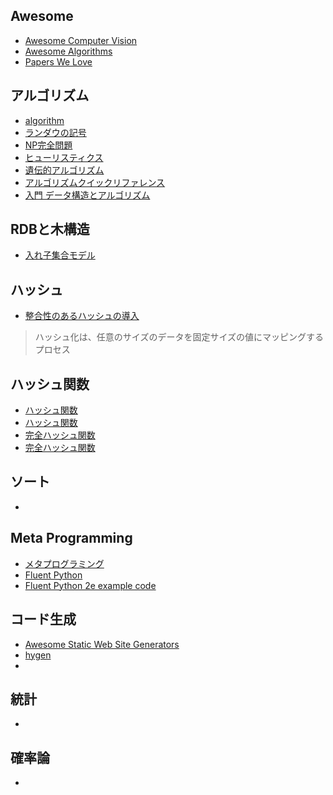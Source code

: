 ## Awesome
- [Awesome Computer Vision](https://github.com/jbhuang0604/awesome-computer-vision "Awesome Computer Vision")
- [Awesome Algorithms](https://github.com/tayllan/awesome-algorithms#awesome-algorithms "Awesome Algorithms")
- [Papers We Love](https://github.com/papers-we-love/papers-we-love#readme "Papers We Love")
## アルゴリズム
- [algorithm](https://ja.wikipedia.org/wiki/%E3%82%A2%E3%83%AB%E3%82%B4%E3%83%AA%E3%82%BA%E3%83%A0 "algorithm")
- [ランダウの記号](https://ja.wikipedia.org/wiki/%E3%83%A9%E3%83%B3%E3%83%80%E3%82%A6%E3%81%AE%E8%A8%98%E5%8F%B7 "ランダウの記号")
- [NP完全問題](https://ja.wikipedia.org/wiki/NP%E5%AE%8C%E5%85%A8%E5%95%8F%E9%A1%8C "NP完全問題")
- [ヒューリスティクス](https://ja.wikipedia.org/wiki/%E3%83%92%E3%83%A5%E3%83%BC%E3%83%AA%E3%82%B9%E3%83%86%E3%82%A3%E3%83%83%E3%82%AF "ヒューリスティクス")
- [遺伝的アルゴリズム]( "遺伝的アルゴリズム")
- [アルゴリズムクイックリファレンス](https://www.oreilly.co.jp/books/9784873117850/ "アルゴリズムクイックリファレンス")
- [入門 データ構造とアルゴリズム](https://www.oreilly.co.jp/books/9784873116341/ "入門 データ構造とアルゴリズム")
## RDBと木構造
- [入れ子集合モデル](https://gihyo.jp/dev/serial/01/sql_academy2/000501 "入れ子集合モデル")
## ハッシュ
- [整合性のあるハッシュの導入](https://itnext.io/introducing-consistent-hashing-9a289769052e "整合性のあるハッシュの導入")
> ハッシュ化は、任意のサイズのデータ​​を固定サイズの値にマッピングするプロセス
## ハッシュ関数
- [ハッシュ関数](https://medium-company.com/%E3%83%8F%E3%83%83%E3%82%B7%E3%83%A5%E9%96%A2%E6%95%B0/ "ハッシュ関数")
- [ハッシュ関数](https://ja.wikipedia.org/wiki/%E3%83%8F%E3%83%83%E3%82%B7%E3%83%A5%E9%96%A2%E6%95%B0 "ハッシュ関数")
- [完全ハッシュ関数](https://academic-accelerator.com/encyclopedia/jp/perfect-hash-function "完全ハッシュ関数")
- [完全ハッシュ関数](https://ja.wikipedia.org/wiki/%E8%A1%9D%E7%AA%81_(%E8%A8%88%E7%AE%97%E6%A9%9F%E7%A7%91%E5%AD%A6) "完全ハッシュ関数")
## ソート
- []( "")
## Meta Programming
- [メタプログラミング](https://ja.wikipedia.org/wiki/%E3%83%A1%E3%82%BF%E3%83%97%E3%83%AD%E3%82%B0%E3%83%A9%E3%83%9F%E3%83%B3%E3%82%B0 "メタプログラミング")
- [Fluent Python](https://www.oreilly.co.jp/books/9784873118178/ "Fluent Python")
- [Fluent Python 2e example code](https://github.com/fluentpython/example-code-2e "Fluent Python 2e example code")
## コード生成
- [Awesome Static Web Site Generators](https://github.com/myles/awesome-static-generators#awesome-static-web-site-generators "Awesome Static Web Site Generators")
- [hygen](https://www.npmjs.com/package/hygen "hygen")
- []( "")

## 統計
- []( "")
## 確率論
- []( "")